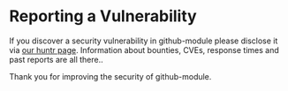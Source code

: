 # Reporting a Vulnerability

If you discover a security vulnerability in github-module please disclose it via [our huntr page](https://huntr.dev/repos/nuxtlabs/github-module/). Information about bounties, CVEs, response times and past reports are all there..

Thank you for improving the security of github-module.